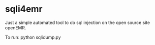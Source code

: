 # sqli4emr

Just a simple automated tool to do sql injection on the open source site openEMR.

To run: python sqlidump.py
